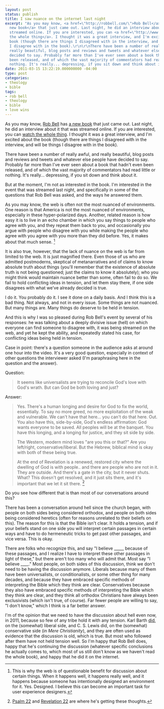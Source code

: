 ```yaml
---
layout: post
status: publish
title: I saw nuance on the internet last night
excerpt: "As you may know, <a href=\"http://robbell.com/\">Rob Bell</a> has <a href=\"http://www.amazon.com/gp/product/006204964X/ref=as_li_ss_tl?ie=UTF8&amp;tag=jonathanstega-20&amp;linkCode=as2&amp;camp=1789&amp;creative=390957&amp;creativeASIN=006204964X\">a
  new book</a> that just came out. Last night, he did an interview about it that was
  streamed online. If you are interested, you can <a href=\"http://www.livestream.com/lovewins/video?clipId=pla_9997e760-b88d-4294-91a8-142e5ed1c619\">watch
  the whole thing</a>. I thought it was a great interview, and I'm excited about the
  book (though there are things I disagreed with in the interview, and will be things
  I disagree with in the book).\r\n\r\nThere have been a number of really awful, and
  really beautiful, blog posts and reviews and tweets and whatever else people have
  decided to say. Probably far more than I've ever seen about a book that hadn't even
  been released, and of which the vast majority of commentators had read little or
  nothing. It's really... depressing, if you sit down and think about it."
date: 2011-03-15 13:22:19.000000000 -04:00
type: post
categories:
- theology
- bible
tags:
- rob bell
- theology
- bible
- love wins
---
```

As you may know, <a href="http://robbell.com/">Rob Bell</a> has <a href="http://www.amazon.com/gp/product/006204964X/ref=as_li_ss_tl?ie=UTF8&amp;tag=jonathanstega-20&amp;linkCode=as2&amp;camp=1789&amp;creative=390957&amp;creativeASIN=006204964X">a new book</a> that just came out. Last night, he did an interview about it that was streamed online. If you are interested, you can <a href="http://www.livestream.com/lovewins/video?clipId=pla_9997e760-b88d-4294-91a8-142e5ed1c619">watch the whole thing</a>. I thought it was a great interview, and I'm excited about the book (though there are things I disagreed with in the interview, and will be things I disagree with in the book).

There have been a number of really awful, and really beautiful, blog posts and reviews and tweets and whatever else people have decided to say. Probably far more than I've ever seen about a book that hadn't even been released, and of which the vast majority of commentators had read little or nothing. It's really... depressing, if you sit down and think about it.

But at the moment, I'm not as interested in the book. I'm interested in the event that was streamed last night, and specifically in some of the questions that Rob Bell was asked, and the ways he answered them.

As you may know, the web is often not the most nuanced of environments. One reason is that America is not the most nuanced of environments, especially in these hyper-polarized days. Another, related reason is how easy it is to live in an echo chamber in which you say things to people who agree with you, and they repeat them back to you, and occasionally you argue with people who disagree with you while making the people who agree with you agree with you more than they did before. Yes, it makes about that much sense. [^1]

It is also true, however, that the lack of nuance on the web is far from limited to the web. It is just magnified there. Even those of us who are admitted postmoderns, skeptical of metanarratives and of claims to know absolute truth about things (you'll remember that the existence of absolute truth is not being questioned; just the claims to know it absolutely); who you might think would maintain nuance better than some, often fail to do so. We fail to hold conflicting ideas in tension, and let them stay there, if one side disagrees with what we've already decided is true.

I do it. You probably do it. I see it done on a daily basis. And I think this is a bad thing. Not always, and not in every issue. Some things are not nuanced. But many things are. Many things do deserve to be held in tension.

And this is why I was so pleased during Rob Bell's event by several of his responses: he was talking about a deeply divisive issue (hell) on which everyone can find someone to disagree with, it was being streamed on the web, and yet he kept the ability, and repeatedly stated his case, for conflicting ideas being held in tension.

Case in point: there's a question someone in the audience asks at around one hour into the video. It's a very good question, especially in context of other questions the interviewer asked (I'm paraphrasing here in the question and the answer).

Question:

<blockquote><p>It seems like universalists are trying to reconcile God's love with God's wrath. But can God be both loving and just?</p></blockquote>

Answer:

> Yes. There's a human longing and desire for God to fix the world, essentially. To say no more greed, no more exploitation of the weak and vulnerable. We can't have that here... you can't do that here. Out. You also have this, side-by-side, God's endless affirmation: God wants everyone to be saved. All peoples will be at the banquet. You have this longing, and a longing for justice, and they sit side by side.
> 
> The Western, modern mind loves "are you this or that?" Are you left/right, conservative/liberal. But the Hebrew, biblical mind is okay with both of these being true.
> 
> At the end of Revelation is a renewed, restored city where the dwelling of God is with people.. and there are people who are not in it. They are outside. And there's a gate in the city, but it never shuts. What? This doesn't get resolved, and it just sits there, and it's important that we let it sit there. [^2]

Do you see how different that is than most of our conversations around this?

There has been a conversation around hell since the church began, with people on both sides being considered orthodox, and people on both sides being considered heretics (often for reasons unrelated to their beliefs on this). The reason for this is that the Bible isn't clear. It holds a tension, and if your beliefs stand on one side you will interpret certain passages in certain ways and have to do hermeneutic tricks to get past other passages, and vice versa. This is okay.

There are folks who recognize this, and say "I believe _____ because of these passages, and I realize I have to interpret these other passages in light of these," but there aren't too many who will admit that. Most say "I believe ____." Most people, on both sides of this discussion, think we don't need to be having the discussion anymore. Liberals because many of them have been universalists, or conditionalists, or some other thing for many decades, and because they have embraced specific methods of interpreting the Bible which they think are clear. Conservatives because they also have embraced specific methods of interpreting the Bible which they think are clear, and they think all orthodox Christians have always been exclusivists (which isn't true, of course). Far fewer people are willing to say, "I don't know," which I think is a far better answer.

I'm of the opinion that we need to have the discussion about hell even now, in 2011, because so few of any tribe hold it with any tension. Karl Barth <a href="http://www.theopedia.com/Theology_of_Karl_Barth#Universalism.3F">did</a>, on the (somewhat) liberal side, and C. S. Lewis did, on the (somewhat) conservative side (in <em>Mere Christianity</em>), and they are often used as evidence that the discussion is old, which is true. But most who followed after them have not held tension well. So I'm happy that Rob Bell does, happy that he's continuing the discussion (whatever specific conclusions he actually comes to, which most of us still don't know as we haven't read the whole book), and happy that he did it on the internet.

[^1]: This is why the web is of questionable benefit for discussion about certain things. When it happens well, it happens really well, and it happens because someone has intentionally designed an environment for it. Yes. Designed. I believe this can become an important task for user experience designers.
[^2]: <a href="http://www.biblegateway.com/passage/?search=psalm%2022:27-31&amp;version=NIV">Psalm 22</a> and <a href="http://www.biblegateway.com/passage/?search=Revelation+21&amp;version=NIV">Revelation 22</a> are where he's getting these thoughts.